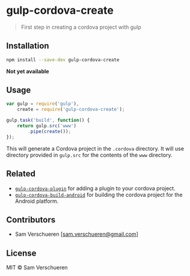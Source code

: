 # gulp-cordova-create

> First step in creating a cordova project with gulp

## Installation

```bash
npm install --save-dev gulp-cordova-create
```

**Not yet available**

## Usage

```JavaScript
var gulp = require('gulp'),
    create = require('gulp-cordova-create');

gulp.task('build', function() {
    return gulp.src('www')
        .pipe(create());
});
```

This will generate a Cordova project in the ```.cordova``` directory. It will use directory
provided in ```gulp.src``` for the contents of the ```www``` directory.

## Related

- [`gulp-cordova-plugin`](https://github.com/SamVerschueren/gulp-cordova-plugin) for adding a plugin to your cordova project.
- [`gulp-cordova-build-android`](https://github.com/SamVerschueren/gulp-cordova-build-android) for building the cordova project for the Android platform.

## Contributors

- Sam Verschueren [<sam.verschueren@gmail.com>]

## License

MIT © Sam Verschueren
